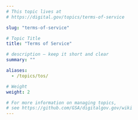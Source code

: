 ```yaml
---
# This topic lives at
# https://digital.gov/topics/terms-of-service

slug: "terms-of-service"

# Topic Title
title: "Terms of Service"

# description — keep it short and clear
summary: ""

aliases:
  - /topics/tos/

# Weight
weight: 2

# For more information on managing topics,
# see https://github.com/GSA/digitalgov.gov/wiki
---
```

